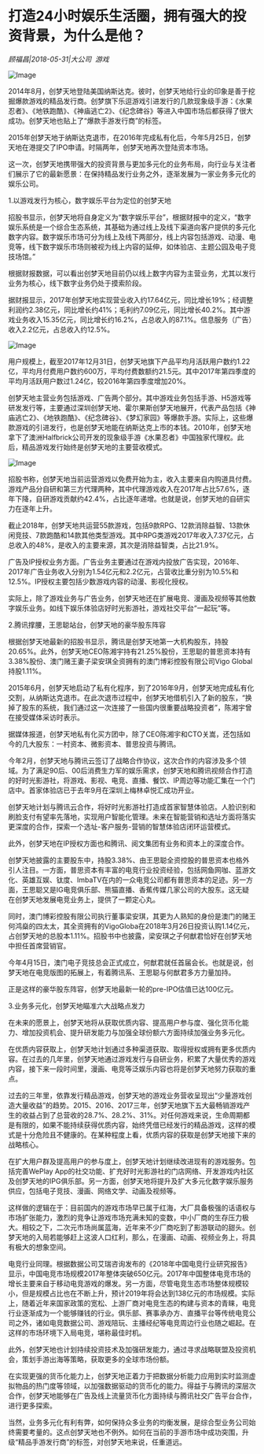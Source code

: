 # 打造24小时娱乐生活圈，拥有强大的投资背景，为什么是他？

*顾福昌|2018-05-31|大公司 
                                                游戏*

![Image](http://p1.pstatp.com/large/pgc-image/1527806473910edc7a9ddd2)

2014年8月，创梦天地登陆美国纳斯达克。彼时，创梦天地给行业的印象是善于挖掘爆款游戏的精品发行商。创梦旗下乐逗游戏引进发行的几款现象级手游：《水果忍者》、《地铁跑酷》、《神庙逃亡2》、《纪念碑谷》等进入中国市场后都获得了很大成功。创梦天地也贴上了“爆款手游发行商”的标签。

2015年创梦天地于纳斯达克退市，在2016年完成私有化后，今年5月25日，创梦天地在港提交了IPO申请。时隔两年，创梦天地再次登陆资本市场。

这一次，创梦天地携带强大的投资背景与更加多元化的业务布局，向行业与关注者们展示了它的最新愿景：在保持精品发行业务之外，逐渐发展为一家业务多元化的娱乐公司。

1.以游戏发行为核心，数字娱乐平台为定位的创梦天地

招股书显示，创梦天地将自身定义为“数字娱乐平台”，根据财报中的定义，“数字娱乐系统是一个综合生态系统，其基础为通过线上及线下渠道向客户提供的多元化数字内容。数字娱乐市场可分为线上及线下两部分，线上内容包括游戏、动漫、电竞等，线下数字娱乐市场则被视为线上内容的延伸，如体验店、主题公园及电子竞技场馆。”

根据财报数据，可以看出创梦天地目前仍以线上数字内容为主营业务，尤其以发行业务为核心，线下数字业务仍处于摸索阶段。

据财报显示，2017年创梦天地实现营业收入约17.64亿元，同比增长19%；经调整利润约2.38亿元，同比增长约41%；毛利约7.09亿元，同比增长40.2%。其中游戏业务收入15.35亿元，同比增长约16.2%，占总收入的87.1%。信息服务（广告）收入2.2亿元，占总收入约12.5%。

![Image](http://p1.pstatp.com/large/pgc-image/1527806357309d357e90407)

用户规模上，截至2017年12月31日，创梦天地旗下产品平均月活跃用户数约1.22亿，平均月付费用户数约600万，平均付费数额约21.5元。其中2017年第四季度的平均月活跃用户数过1.24亿，较2016年第四季度增加20%。

创梦天地主营业务包括游戏、广告两个部分。其中游戏业务包括手游、H5游戏等研发发行等，主要通过深圳创梦天地、霍尔果斯创梦天地展开，代表产品包括《神庙逃亡2》、《地铁跑酷》、《纪念碑谷》、《梦幻家园》等爆款手游。实际上，这些爆款游戏的引进发行，也是创梦天地能在纳斯达克上市的本钱。2010年，创梦天地拿下了澳洲Halfbrick公司开发的现象级手游《水果忍者》中国独家代理权。此后，精品游戏发行始终是创梦天地的主要营收模式。

![Image](http://p1.pstatp.com/large/pgc-image/1527806357267bc84317401)

招股书称，创梦天地当前运营游戏以免费开始为主，收入主要来自内购道具付费。游戏产品分自研和第三方代理两种，其中代理游戏收入在2017年占比57.6%，逐年下降，自研游戏贡献约42.4%，占比逐年递增。也就是说，创梦天地的自研实力在逐年上升。

截止2018年，创梦天地共运营55款游戏，包括9款RPG、12款消除益智、13款休闲竞技、7款跑酷和14款其他类型游戏。其中RPG类游戏2017年收入7.37亿元，占总收入的48%，是收入的主要来源，其次是消除益智类，占比21.9%。

广告及IP授权业务方面。广告业务主要通过在游戏内投放广告实现，2016年、2017年广告业务收入分别为1.54亿元和2.2亿元，占营收比重分别为10.5%和12.5%。IP授权主要包括少数游戏内容的动漫、影视化授权。

实际上，除了游戏业务与广告业务，创梦天地还在扩展电竞、漫画及视频等其他数字娱乐业务。如线下娱乐体验店好时光影游社，游戏社交平台“一起玩”等。

2.腾讯撑腰，王思聪站台，创梦天地的豪华股东阵容

根据创梦天地最新的招股书显示，腾讯是创梦天地第一大机构股东，持股20.65%。此外，创梦天地CEO陈湘宇持有21.25%股份，王思聪的普思资本持有3.38%股份、澳门赌王妻子梁安琪全资拥有的澳门博彩控股有限公司Vigo Global持股1.11%。

2015年6月，创梦天地启动了私有化程序，到了2016年9月，创梦天地完成私有化交割，从纳斯达克退市。在此次退市过程中，创梦天地借机引入了新的股东，“换掉了股东的系统，我们通过这一次连接了一些国内很重要战略投资者”，陈湘宇曾在接受媒体采访时表示。

据媒体报道，创梦天地私有化买方团中，除了CEO陈湘宇和CTO关嵩，还包括如今的几大股东：一村资本、微影资本、普思投资与腾讯。

今年2月，创梦天地与腾讯云签订了战略合作协议，这次合作的内容涉及多个领域。为了满足90后、00后消费生力军的娱乐需求，创梦天地和腾讯视频合作打造的好时光影游社，将游戏、影视、电竞、直播、餐饮、IP周边等功能汇集在一个门店中。首家体验店已于去年9月在深圳上梅林卓悦汇成功开业。

创梦天地计划与腾讯云合作，将好时光影游社打造成首家智慧体验店。人脸识别和刷脸支付有望率先落地，实现用户智能化管理。未来在智能营销和选址方面将落实更深度的合作，探索一个选址-客户服务-营销的智慧体验店闭环运营模式。

此外，创梦天地在IP授权方面也和腾讯、阅文集团有业务和资本上的深度合作。

创梦天地披露的主要股东中，持股3.38%、由王思聪全资控股的普思资本也格外引人注目。一方面，普思资本有丰富的电竞行业投资经验，包括网鱼网咖、蓝游文化、英雄互娱、钛度、ImbaTV在内的一众电竞公司都有普思资本的足迹。另一方面，王思聪又是IG电竞俱乐部、熊猫直播、香蕉传媒几家公司的大股东。这无疑在创梦天地发展电竞业务上，提供了一颗定心丸。

同时，澳门博彩控股有限公司执行董事梁安琪，其更为人熟知的身份是澳门的赌王何鸿燊的四太太，其全资拥有的VigoGloba在2018年3月26日投资认购1.14亿元，占创梦天地的总股本1.11%。招股书中也披露，梁安琪之子何猷君恰好在创梦天地中担任首席营销官。

今年4月15日，澳门电子竞技总会正式成立，何猷君就任首届会长。也就是说，创梦天地在电竞版图的拓展上，有着腾讯系、王思聪与何猷君多方力量加持。

正是这样的豪华股东阵容，创梦天地最新一轮的pre-IPO估值已达100亿元。

3.业务多元化，创梦天地瞄准六大战略点发力

在未来的愿景上，创梦天地将从获取优质内容、提高用户参与度、强化货币化能力、增加投资机会、提升研发能力与加强全球份额六方面持续加强业务多元化。

在优质内容获取上，创梦天地计划通过多种渠道获取、取得授权或拥有更多优质内容。在过去的几年里，创梦天地通过游戏发行与自研业务，积累了大量优秀的游戏内容，接下来一段时间里，漫画、电竞等泛娱乐内容也将是创梦天地努力获取的重点。

过去的三年里，依靠发行精品游戏，创梦天地的游戏业务营收呈现出“少量游戏创造大量收益”的趋势。2015、2016、2017三年，创梦天地旗下五大最畅销游戏产生的收益占到了总营收的28.7%、28.2%、31%。对任何游戏来说，生命周期都是有限的，如果不能持续获得优质内容，始终凭借已经发行的精品游戏，这样的模式是十分危险且不健康的。在某种程度上看，优质内容的获取是创梦天地接下来的战略核心。

在扩大用户群及提高用户的参与度上，创梦天地计划继续改进现有的游戏服务。包括完善WePlay App的社交功能、扩充好时光影游社的门店网络、开发游戏内社区及创梦天地的IPG俱乐部。另一方面，创梦天地将提升及扩大多元化数字娱乐服务供应，包括电子竞技、漫画、网络文学、动画及视频等。

这样做的逻辑在于：目前国内的游戏市场早已属于红海，大厂具备极强的话语权与市场扩张能力，激烈的竞争让游戏市场充满未知的变数，中小厂商的生存压力极大。相较之下，二次元市场尚属蓝海，近年来不少厂商吃到了影游联动的甜头。创梦天地的入局若能够赶上这波人口红利，那么，在漫画、动画、视频业务上，将具有极大的想象空间。

电竞行业同理。根据数据公司艾瑞咨询发布的《2018年中国电竞行业研究报告》显示，中国电竞市场规模2017年整体突破650亿元。2017年中国整体电竞市场的增长主要来自于移动电竞游戏的爆发。另一方面，尽管电竞生态市场整体规模较小，但是规模占比也在不断上升，预计2019年将会达到138亿元的市场规模。实际上，随着近年来国家政策的宽松、上游厂商对电竞生态的构建与资本的青睐，电竞行业逐渐成为一个能够赚钱的行业。俱乐部、赛事承办方、直播平台等传统电竞公司之外，诸如电竞数据公司、游戏陪玩、主播经纪等电竞周边行业也随之崛起。在这样的市场环境下入局电竞，堪称最佳时机。

此外，创梦天地也计划持续投资技术及加强研发能力，通过寻求战略联盟及投资机会，策划手游出海等策略，获取更多的全球市场份额。

在实现更强的货币化能力上，创梦天地正着力于把数据分析能力应用到实时监测虚拟物品的热门度等领域，以加强数据驱动的货币化的能力。得益于与腾讯的深层次合作，创梦天地能够在广告及线上流量货币化方面持续与腾讯社交广告平台合作，进行更多探索。

当然，业务多元化有利有弊，如何保持众多业务的均衡发展，是综合型业务公司始终需要考量的。这点创梦天地也不例外。如何在当前的手游市场中成功突围，升级“精品手游发行商”的标签，对创梦天地来说，任重道远。

